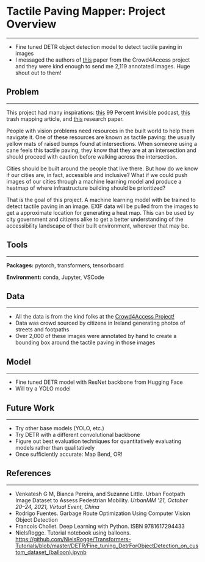 # Tactile Paving Mapper: Project Overview
---
- Fine tuned DETR object detection model to detect tactile paving in images
- I messaged the authors of [this](https://doras.dcu.ie/26261/) paper from the Crowd4Access project and they were kind enough to send me 2,119 annotated images. Huge shout out to them!

## Problem
---
This project had many inspirations: [this](https://99percentinvisible.org/episode/curb-cuts/) 99 Percent Invisible podcast, [this](https://medium.com/towards-data-science/garbage-route-optimization-using-computer-vision-object-detection-17a217d5582d) trash mapping article, and [this](https://doras.dcu.ie/26261/) research paper.

People with vision problems need resources in the built world to help them navigate it. One of these resources are known as tactile paving: the usually yellow mats of raised bumps found at intersections. When someone using a cane feels this tactile paving, they know that they are at an intersection and should proceed with caution before walking across the intersection.

Cities should be built around the people that live there. But how do we know if our cities are, in fact, accessible and inclusive? What if we could push images of our cities through a machine learning model and produce a heatmap of where infrastructure building should be prioritized?

That is the goal of this project. A machine learning model with be trained to detect tactile paving in an image. EXIF data will be pulled from the images to get a approximate location for generating a heat map. This can be used by city government and citizens alike to get a better understanding of the accessibility landscape of their built environment, wherever that may be.

## Tools
---
**Packages:** pytorch, transformers, tensorboard

**Environment:** conda, Jupyter, VSCode

## Data
---
- All the data is from the kind folks at the [Crowd4Access Project!](https://crowd4access.insight-centre.org/)
- Data was crowd sourced by citizens in Ireland generating photos of streets and footpaths
- Over 2,000 of these images were annotated by hand to create a bounding box around the tactile paving in those images

## Model
---
- Fine tuned DETR model with ResNet backbone from Hugging Face
- Will try a YOLO model

## Future Work
---
- Try other base models (YOLO, etc.)
- Try DETR with a different convolutional backbone
- Figure out best evaluation techniques for quantitatively evaluating models rather than qualitatively
- Once sufficiently accurate: Map Bend, OR!

## References
---
- Venkatesh G M, Bianca Pereira, and Suzanne Little. Urban Footpath Image Dataset to Assess Pedestrian Mobility. *UrbanMM ’21, October 20–24, 2021, Virtual Event, China*
- Rodrigo Fuentes. Garbage Route Optimization Using Computer Vision Object Detection
- Francois Chollet. Deep Learning with Python. ISBN 9781617294433
- NielsRogge. Tutorial notebook using balloons. https://github.com/NielsRogge/Transformers-Tutorials/blob/master/DETR/Fine_tuning_DetrForObjectDetection_on_custom_dataset_(balloon).ipynb